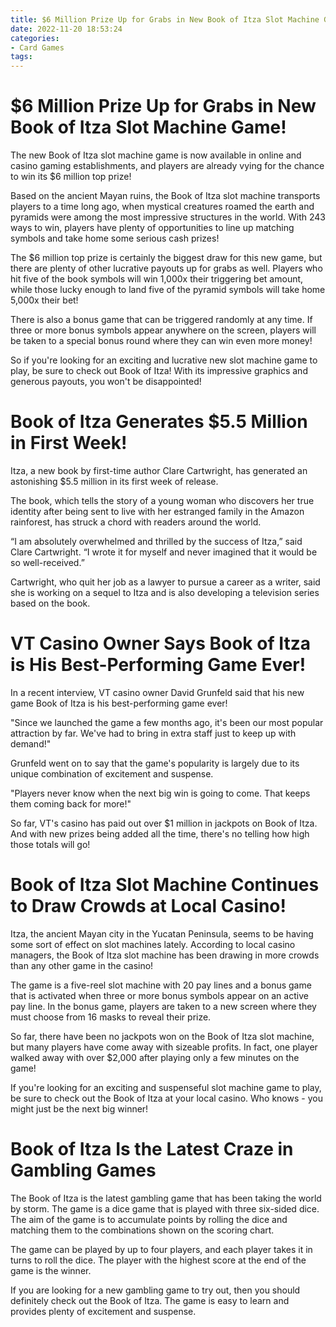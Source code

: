 ```yaml
---
title: $6 Million Prize Up for Grabs in New Book of Itza Slot Machine Game!
date: 2022-11-20 18:53:24
categories:
- Card Games
tags:
---
```



#  $6 Million Prize Up for Grabs in New Book of Itza Slot Machine Game!

The new Book of Itza slot machine game is now available in online and casino gaming establishments, and players are already vying for the chance to win its $6 million top prize!

Based on the ancient Mayan ruins, the Book of Itza slot machine transports players to a time long ago, when mystical creatures roamed the earth and pyramids were among the most impressive structures in the world. With 243 ways to win, players have plenty of opportunities to line up matching symbols and take home some serious cash prizes!

The $6 million top prize is certainly the biggest draw for this new game, but there are plenty of other lucrative payouts up for grabs as well. Players who hit five of the book symbols will win 1,000x their triggering bet amount, while those lucky enough to land five of the pyramid symbols will take home 5,000x their bet!

There is also a bonus game that can be triggered randomly at any time. If three or more bonus symbols appear anywhere on the screen, players will be taken to a special bonus round where they can win even more money!

So if you're looking for an exciting and lucrative new slot machine game to play, be sure to check out Book of Itza! With its impressive graphics and generous payouts, you won't be disappointed!

#  Book of Itza Generates $5.5 Million in First Week!

Itza, a new book by first-time author Clare Cartwright, has generated an astonishing $5.5 million in its first week of release.

The book, which tells the story of a young woman who discovers her true identity after being sent to live with her estranged family in the Amazon rainforest, has struck a chord with readers around the world.

“I am absolutely overwhelmed and thrilled by the success of Itza,” said Clare Cartwright. “I wrote it for myself and never imagined that it would be so well-received.”

Cartwright, who quit her job as a lawyer to pursue a career as a writer, said she is working on a sequel to Itza and is also developing a television series based on the book.

#  VT Casino Owner Says Book of Itza is His Best-Performing Game Ever!

In a recent interview, VT casino owner David Grunfeld said that his new game Book of Itza is his best-performing game ever!

"Since we launched the game a few months ago, it's been our most popular attraction by far. We've had to bring in extra staff just to keep up with demand!"

Grunfeld went on to say that the game's popularity is largely due to its unique combination of excitement and suspense.

"Players never know when the next big win is going to come. That keeps them coming back for more!"

So far, VT's casino has paid out over $1 million in jackpots on Book of Itza. And with new prizes being added all the time, there's no telling how high those totals will go!

#  Book of Itza Slot Machine Continues to Draw Crowds at Local Casino!

Itza, the ancient Mayan city in the Yucatan Peninsula, seems to be having some sort of effect on slot machines lately. According to local casino managers, the Book of Itza slot machine has been drawing in more crowds than any other game in the casino!

The game is a five-reel slot machine with 20 pay lines and a bonus game that is activated when three or more bonus symbols appear on an active pay line. In the bonus game, players are taken to a new screen where they must choose from 16 masks to reveal their prize.

So far, there have been no jackpots won on the Book of Itza slot machine, but many players have come away with sizeable profits. In fact, one player walked away with over $2,000 after playing only a few minutes on the game!

If you're looking for an exciting and suspenseful slot machine game to play, be sure to check out the Book of Itza at your local casino. Who knows - you might just be the next big winner!

#  Book of Itza Is the Latest Craze in Gambling Games

The Book of Itza is the latest gambling game that has been taking the world by storm. The game is a dice game that is played with three six-sided dice. The aim of the game is to accumulate points by rolling the dice and matching them to the combinations shown on the scoring chart.

The game can be played by up to four players, and each player takes it in turns to roll the dice. The player with the highest score at the end of the game is the winner.

If you are looking for a new gambling game to try out, then you should definitely check out the Book of Itza. The game is easy to learn and provides plenty of excitement and suspense.